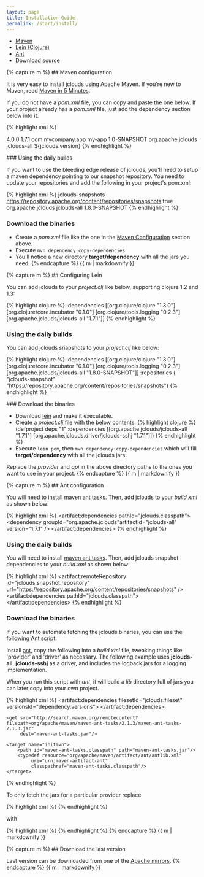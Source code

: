 ```yaml
---
layout: page
title: Installation Guide
permalink: /start/install/
---
```


<ul class="nav nav-tabs">
  <li class="active"><a href="#maven" data-toggle="tab">Maven</a></li>
  <li><a href="#lein" data-toggle="tab">Lein (Clojure)</a></li>
  <li><a href="#ant" data-toggle="tab">Ant</a></li>
  <li><a href="#download" data-toggle="tab">Download source</a></li>
</ul>

<div class="tab-content">

<div class="tab-pane fade in active" id="maven">
{% capture m %}
## Maven configuration

It is very easy to install jclouds using Apache Maven. If you're new to Maven, read <a href="http://maven.apache.org/guides/getting-started/maven-in-five-minutes.html">Maven in 5 Minutes</a>.

If you do not have a *pom.xml* file, you can copy and paste the one below. If your project already has a *pom.xml* file, just add the dependency section below into it.

{% highlight xml %}
<?xml version="1.0" encoding="UTF-8"?>
<project xmlns="http://maven.apache.org/POM/4.0.0" xmlns:xsi="http://www.w3.org/2001/XMLSchema-instance" xsi:schemaLocation="http://maven.apache.org/POM/4.0.0 http://maven.apache.org/xsd/maven-4.0.0.xsd">
  <modelVersion>4.0.0</modelVersion>
  <properties>
    <jclouds.version>1.7.1</jclouds.version>
  </properties>
  <groupId>com.mycompany.app</groupId>
  <artifactId>my-app</artifactId>
  <version>1.0-SNAPSHOT</version>
  <dependencies>
    <dependency>
        <groupId>org.apache.jclouds</groupId>
        <artifactId>jclouds-all</artifactId>
        <version>${jclouds.version}</version>
      </dependency>
  </dependencies>
</project>
{% endhighlight %}

### Using the daily builds

If you want to use the bleeding edge release of jclouds, you'll need to setup a maven dependency pointing to our snapshot repository. You need to update your repositories and add the following in your project's pom.xml:

{% highlight xml %}
<repositories>
    <repository>
        <id>jclouds-snapshots</id>
        <url>https://repository.apache.org/content/repositories/snapshots</url>
        <snapshots>
            <enabled>true</enabled>
        </snapshots>
    </repository>
</repositories>
<dependencies>
    <dependency>
        <groupId>org.apache.jclouds</groupId>
        <artifactId>jclouds-all</artifactId>
        <version>1.8.0-SNAPSHOT</version>
    </dependency>
</dependencies>
{% endhighlight %}

### Download the binaries

* Create a *pom.xml* file like the one in the <a href="#maven">Maven Configuration</a> section above.
* Execute `mvn dependency:copy-dependencies`.
* You'll notice a new directory **target/dependency** with all the jars you need.
{% endcapture %}
{{ m | markdownify }}
</div>

<div class="tab-pane fade" id="lein">
{% capture m %}
## Configuring Lein

You can add jclouds to your *project.clj* like below, supporting clojure 1.2 and 1.3:

{% highlight clojure %}
:dependencies [[org.clojure/clojure "1.3.0"]
               [org.clojure/core.incubator "0.1.0"]
               [org.clojure/tools.logging "0.2.3"]
               [org.apache.jclouds/jclouds-all "1.7.1"]]
{% endhighlight %}

### Using the daily builds

You can add jclouds snapshots to your *project.clj* like below:

{% highlight clojure %}
  :dependencies [[org.clojure/clojure "1.3.0"]
                 [org.clojure/core.incubator "0.1.0"]
                 [org.clojure/tools.logging "0.2.3"]
                 [org.apache.jclouds/jclouds-all "1.8.0-SNAPSHOT"]]
  :repositories { "jclouds-snapshot" "https://repository.apache.org/content/repositories/snapshots"}
{% endhighlight %}

### Download the binaries

* Download [lein](https://github.com/technomancy/leiningen/raw/stable/bin/lein) and make it executable.
* Create a *project.clj* file with the below contents.
{% highlight clojure %}
(defproject deps "1" :dependencies [[org.apache.jclouds/jclouds-all "1.7.1"] [org.apache.jclouds.driver/jclouds-sshj "1.7.1"]])
{% endhighlight %}
* Execute `lein pom`, then `mvn dependency:copy-dependencies` which will fill **target/dependency** with all the jclouds jars.

Replace the *provider* and *api* in the above directory paths to the ones you want to use in your project.
{% endcapture %}
{{ m | markdownify }}
</div>

<div class="tab-pane fade" id="ant">
{% capture m %}
## Ant configuration

You will need to install [maven ant tasks](http://maven.apache.org/ant-tasks/index.html).
Then, add jclouds to your *build.xml* as shown below:

{% highlight xml %}
<artifact:dependencies pathId="jclouds.classpath">
    <dependency groupId="org.apache.jclouds"artifactId="jclouds-all" version="1.7.1" />
</artifact:dependencies>
{% endhighlight %}

### Using the daily builds

You will need to install [maven ant tasks](http://maven.apache.org/ant-tasks/index.html). Then, add jclouds snapshot dependencies to your *build.xml* as shown below:

{% highlight xml %}
<artifact:remoteRepository id="jclouds.snapshot.repository"
    url="https://repository.apache.org/content/repositories/snapshots" />
    <artifact:dependencies pathId="jclouds.classpath">
        <dependency groupId="org.apache.jclouds"
            artifactId="jclouds-all"
            version="1.8.0-SNAPSHOT" />
    <remoteRepository refid="jclouds.snapshot.repository" />
</artifact:dependencies>
{% endhighlight %}

### Download the binaries

If you want to automate fetching the jclouds binaries, you can use the following Ant script.

Install [ant](http://ant.apache.org/), copy the following into a *build.xml* file, tweaking things like 'provider' and 'driver' as necessary. The following example uses **jclouds-all**, **jclouds-sshj** as a driver, and includes the logback jars for a logging implementation.

When you run this script with *ant*, it will build a *lib* directory full of jars you can later copy into your own project.

{% highlight xml %}
<project default="sync-lib" xmlns:artifact="urn:maven-artifact-ant" >
    <target name="sync-lib" depends="initmvn">
        <delete dir="lib" />
        <mkdir dir="lib" />
        <artifact:dependencies filesetId="jclouds.fileset" versionsId="dependency.versions">
            <dependency groupId="org.apache.jclouds" artifactId="jclouds-all" version="1.7.1" />
            <dependency groupId="org.apache.jclouds.driver" artifactId="jclouds-sshj" version="1.7.1" />
            <dependency groupId="ch.qos.logback" artifactId="logback-classic" version="[1.0.9,)" />
        </artifact:dependencies>
        <copy todir="lib" verbose="true">
        <fileset refid="jclouds.fileset"/>
            <mapper type="flatten" />
        </copy>
    </target>

    <get src="http://search.maven.org/remotecontent?filepath=org/apache/maven/maven-ant-tasks/2.1.3/maven-ant-tasks-2.1.3.jar"
         dest="maven-ant-tasks.jar"/>

    <target name="initmvn">
        <path id="maven-ant-tasks.classpath" path="maven-ant-tasks.jar"/>
        <typedef resource="org/apache/maven/artifact/ant/antlib.xml"
             uri="urn:maven-artifact-ant"
             classpathref="maven-ant-tasks.classpath"/>
    </target>
</project>
{% endhighlight %}

To only fetch the jars for a particular provider replace

{% highlight xml %}
      <dependency groupId="org.apache.jclouds" artifactId="jclouds-all" version="1.7.1" />
{% endhighlight %}

with

{% highlight xml %}
      <dependency groupId="org.apache.jclouds.provider" artifactId="the-provider-id" version="1.7.1" />
{% endhighlight %}
{% endcapture %}
{{ m | markdownify }}
</div>

<div class="tab-pane fade" id="download">
{% capture m %}
## Download the last version

Last version can be downloaded from one of the [Apache mirrors](http://www.apache.org/dyn/closer.cgi/jclouds).
{% endcapture %}
{{ m | markdownify }}
</div>

</div>
